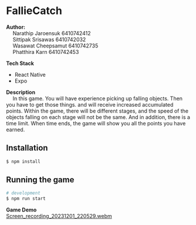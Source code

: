 # FallieCatch

**Author:** <br>&emsp;
  Narathip Jaroensuk 6410742412 <br>&emsp;
  Sittipak Srisawas 6410742032 <br>&emsp;
  Wasawat Cheepsamut 6410742735 <br>&emsp;
  Phatthira Karn 6410742453

**Tech Stack**
- React Native
- Expo

**Description** <br>&emsp;
  In this game. You will have experience picking up falling objects. Then you have to get those things. and will receive increased accumulated points. Within the game, there will be different stages, and the speed of the objects falling on each stage will not be the same. And in addition, there is a time limit. When time ends, the game will show you all the points you have earned. 

## Installation

```bash
$ npm install
```

## Running the game

```bash
# development
$ npm run start
```

**Game Demo** <br>
[Screen_recording_20231201_220529.webm](https://github.com/imwm-ns/FallieCatch/assets/87740579/6852bde4-65e3-4077-9574-ddc324ef0e7f)

